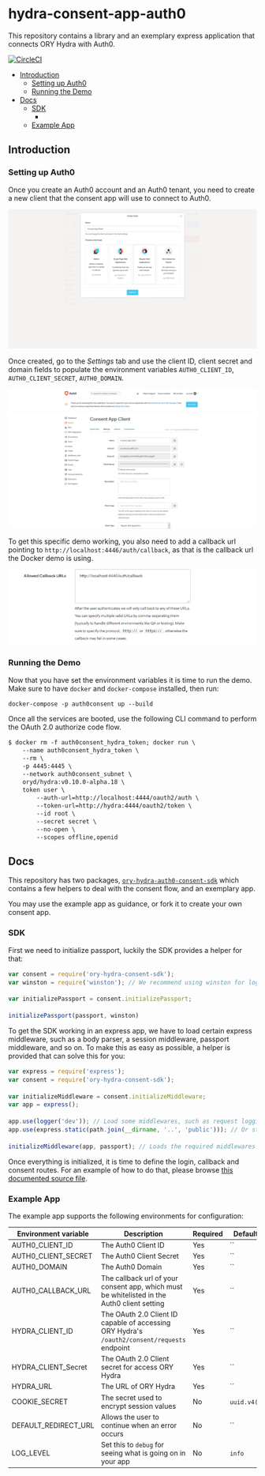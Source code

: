 # hydra-consent-app-auth0

This repository contains a library and an exemplary express application that connects ORY Hydra with Auth0.

[![CircleCI](https://circleci.com/gh/ory/hydra-auth0-consent-sdk.svg?style=shield)](https://circleci.com/gh/ory/hydra-auth0-consent-sdk)

<!-- START doctoc generated TOC please keep comment here to allow auto update -->
<!-- DON'T EDIT THIS SECTION, INSTEAD RE-RUN doctoc TO UPDATE -->


- [Introduction](#introduction)
  - [Setting up Auth0](#setting-up-auth0)
  - [Running the Demo](#running-the-demo)
- [Docs](#docs)
  - [SDK](#sdk)
    - [](#)
  - [Example App](#example-app)

<!-- END doctoc generated TOC please keep comment here to allow auto update -->

## Introduction

### Setting up Auth0

Once you create an Auth0 account and an Auth0 tenant, you need to create a new client that the consent app will use
to connect to Auth0.

![Create a new Auth0 Client](./docs/images/new-client.png)

Once created, go to the *Settings* tab and use the client ID, client secret and domain fields to populate the environment
variables `AUTH0_CLIENT_ID`, `AUTH0_CLIENT_SECRET`, `AUTH0_DOMAIN`.

![Copy Auth0 Client Credentials](./docs/images/client-info.png)

To get this specific demo working, you also need to add a callback url pointing to `http://localhost:4446/auth/callback`,
as that is the callback url the Docker demo is using.

![Set Auth0 Client Callback URL](./docs/images/callback-url.png)

### Running the Demo

Now that you have set the environment variables it is time to run the demo. Make sure to have `docker` and `docker-compose`
installed, then run:

```
docker-compose -p auth0consent up --build
```

Once all the services are booted, use the following CLI command to perform the OAuth 2.0 authorize code flow.

```
$ docker rm -f auth0consent_hydra_token; docker run \
    --name auth0consent_hydra_token \
    --rm \
    -p 4445:4445 \
    --network auth0consent_subnet \
    oryd/hydra:v0.10.0-alpha.18 \
    token user \
        --auth-url=http://localhost:4444/oauth2/auth \
        --token-url=http://hydra:4444/oauth2/token \
        --id root \
        --secret secret \
        --no-open \
        --scopes offline,openid
```

## Docs

This repository has two packages, [`ory-hydra-auth0-consent-sdk`](https://www.npmjs.com/package/ory-hydra-auth0-consent-sdk)
which contains a few helpers to deal with the consent flow, and an exemplary app.

You may use the example app as guidance, or fork it to create your own consent app.

### SDK

First we need to initialize passport, luckily the SDK provides a helper for that:

```js
var consent = require('ory-hydra-consent-sdk');
var winston = require('winston'); // We recommend using winston for logging

var initializePassport = consent.initializePassport;

initializePassport(passport, winston)
```

To get the SDK working in an express app, we have to load certain express middleware, such as a body parser, a session middleware,
passport middleware, and so on. To make this as easy as possible, a helper is provided that can solve this for you:

```js
var express = require('express');
var consent = require('ory-hydra-consent-sdk');

var initializeMiddleware = consent.initializeMiddleware;
var app = express();

app.use(logger('dev')); // Load some middlewares, such as request logging
app.use(express.static(path.join(__dirname, '..', 'public'))); // Or static file serving

initializeMiddleware(app, passport); // Loads the required middlewares for the SDK to work
```

Once everything is initialized, it is time to define the login, callback and consent routes. For an example of
how to do that, please browse [this documented source file](./example/routes/index.js).

####


### Example App

The example app supports the following environments for configuration:

| Environment variable | Description | Required | Default |
| -- | -- | -- | -- |
| AUTH0_CLIENT_ID | The Auth0 Client ID | Yes | `` |
| AUTH0_CLIENT_SECRET | The Auth0 Client Secret | Yes | `` |
| AUTH0_DOMAIN | The Auth0 Domain | Yes | `` |
| AUTH0_CALLBACK_URL | The callback url of your consent app, which must be whitelisted in the Auth0 client setting | Yes | `` |
| HYDRA_CLIENT_ID | The OAuth 2.0 Client ID capable of accessing ORY Hydra's `/oauth2/consent/requests` endpoint | Yes | `` |
| HYDRA_CLIENT_Secret | The OAuth 2.0 Client secret for access ORY Hydra | Yes | `` |
| HYDRA_URL | The URL of ORY Hydra | Yes | `` |
| COOKIE_SECRET | The secret used to encrypt session values | No | `uuid.v4()` |
| DEFAULT_REDIRECT_URL | Allows the user to continue when an error occurs | No | `` |
| LOG_LEVEL | Set this to `debug` for seeing what is going on in your app | No | `info` |

